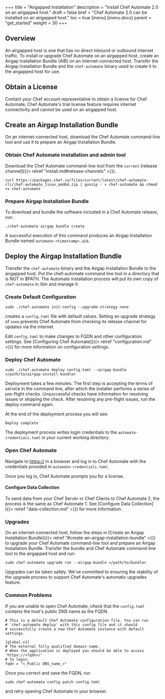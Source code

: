 +++
title = "Airgapped Installation"
description = "Install Chef Automate 2.0 on an airgapped host."
draft = false
bref = "Chef Automate 2.0 can be installed on an airgapped host."
toc = true
[menu]
  [menu.docs]
    parent = "get_started"
    weight = 30
+++

## Overview

An airgapped host is one that has no direct inbound or outbound internet
traffic. To install or upgrade Chef Automate on an airgapped host, create an Airgap
Installation Bundle (AIB) on an internet-connected host. Transfer the Airgap Installation
Bundle and the `chef-automate` binary used to create it to the airgapped host for use.

## Obtain a License

Contact your Chef account representative to obtain a license for Chef Automate; Chef
Automate's trial license feature requires internet connectivity and cannot be used on an
airgapped host.

## Create an Airgap Installation Bundle

On an internet-connected host, download the Chef Automate command-line tool and use it to
prepare an Airgap Installation Bundle.

### Obtain Chef Automate installation and admin tool

Download the Chef Automate command-line tool from the `current` [release channel]({{< relref "install.md#release-channels" >}}).

```shell
curl https://packages.chef.io/files/current/latest/chef-automate-cli/chef-automate_linux_amd64.zip | gunzip - > chef-automate && chmod +x chef-automate
```

### Prepare Airgap Installation Bundle

To download and bundle the software included in a Chef Automate release, run:

```shell
./chef-automate airgap bundle create
```

A successful execution of this command produces an Airgap Installation Bundle named
`automate-<timestamp>.aib`.

## Deploy the Airgap Installation Bundle

Transfer the `chef-automate` binary and the Airgap Installation Bundle to the airgapped
host. Put the chef-automate command line tool in a directory that is NOT in $PATH. The Automate installation process will put its own copy of `chef-automate` in /bin and manage it.

### Create Default Configuration

``` shell
sudo ./chef-automate init-config --upgrade-strategy none
```

creates a `config.toml` file with default values. Setting an upgrade strategy of `none`
prevents Chef Automate from checking its release channel for updates via the internet.

Edit `config.toml` to make changes to FQDN and other configuration settings. See
[Configuring Chef Automate]({{< relref "configuration.md" >}}) for more information on configuration settings.

### Deploy Chef Automate

```shell
sudo ./chef-automate deploy config.toml --airgap-bundle </path/to/airgap-install-bundle>
```

Deployment takes a few minutes. The first step is accepting the terms of service in the
command line, after which the installer performs a series of pre-flight checks.
Unsuccessful checks have information for resolving issues or skipping the check.
After resolving any pre-flight issues, run the deploy command again.

At the end of the deployment process you will see:

```shell
Deploy complete
```

The deployment process writes login credentials to the `automate-credentials.toml` in your current working directory.

### Open Chef Automate

Navigate to [https://<chef-automate-fqdn>](https://<chef-automate-fqdn>) in a browser and log in to Chef Automate with
the credentials provided in `automate-credentials.toml`.

Once you log in, Chef Automate prompts you for a license.

#### Configure Data Collection

To send data from your Chef Server or Chef Clients to Chef Automate 2, the process is the same as Chef Automate 1.
See [Configure Data Collection]({{< relref "data-collection.md" >}}) for more information.

### Upgrades

On an internet-connected host, follow the steps in [Create an Airgap
Installation Bundle]({{< relref "#create-an-airgap-installation-bundle" >}}) to upgrade your
Chef Automate command-line tool and prepare an Airgap Installation Bundle. Transfer the
bundle and Chef Automate command-line tool to the airgapped host and run:

```shell
sudo chef-automate upgrade run --airgap-bundle </path/to/bundle>
```

Upgrades can be taken safely. We've committed to ensuring the stability of the upgrade
process to support Chef Automate's automatic upgrades feature.

### Common Problems

If you are unable to open Chef Automate, check that the `config.toml` contains the host's public DNS name as the FQDN.

```shell
# This is a default Chef Automate configuration file. You can run
# 'chef-automate deploy' with this config file and it should
# successfully create a new Chef Automate instance with default settings.

[global.v1]
# The external fully qualified domain name.
# When the application is deployed you should be able to access 'https://<fqdn>/'
# to login.
fqdn = "<_Public DNS_name_>"
```

Once you correct and save the FQDN, run

```shell
sudo chef-automate config patch config.toml
```

and retry opening Chef Automate in your browser.
